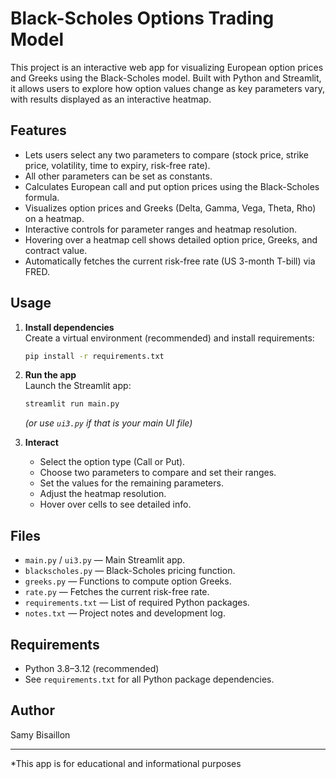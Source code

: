 # Black-Scholes Options Trading Model

This project is an interactive web app for visualizing European option prices and Greeks using the Black-Scholes model. Built with Python and Streamlit, it allows users to explore how option values change as key parameters vary, with results displayed as an interactive heatmap.

## Features

- Lets users select any two parameters to compare (stock price, strike price, volatility, time to expiry, risk-free rate).
- All other parameters can be set as constants.
- Calculates European call and put option prices using the Black-Scholes formula.
- Visualizes option prices and Greeks (Delta, Gamma, Vega, Theta, Rho) on a heatmap.
- Interactive controls for parameter ranges and heatmap resolution.
- Hovering over a heatmap cell shows detailed option price, Greeks, and contract value.
- Automatically fetches the current risk-free rate (US 3-month T-bill) via FRED.

## Usage

1. **Install dependencies**  
   Create a virtual environment (recommended) and install requirements:
   ```sh
   pip install -r requirements.txt
   ```

2. **Run the app**  
   Launch the Streamlit app:
   ```sh
   streamlit run main.py
   ```
   *(or use `ui3.py` if that is your main UI file)*

3. **Interact**  
   - Select the option type (Call or Put).
   - Choose two parameters to compare and set their ranges.
   - Set the values for the remaining parameters.
   - Adjust the heatmap resolution.
   - Hover over cells to see detailed info.

## Files

- `main.py` / `ui3.py` — Main Streamlit app.
- `blackscholes.py` — Black-Scholes pricing function.
- `greeks.py` — Functions to compute option Greeks.
- `rate.py` — Fetches the current risk-free rate.
- `requirements.txt` — List of required Python packages.
- `notes.txt` — Project notes and development log.

## Requirements

- Python 3.8–3.12 (recommended)
- See `requirements.txt` for all Python package dependencies.

## Author

Samy Bisaillon

---

*This app is for educational and informational purposes
